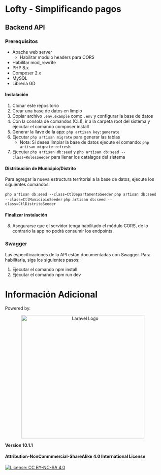 # Lofty - Simplificando pagos
## Backend API

### Prerequisitos
* Apache web server 
    * Habilitar modulo headers para CORS
* Habilitar mod_rewrite
* PHP 8.x
* Composer 2.x
* MySQL
* Libreria GD

#### Instalación
1. Clonar este repositorio
2. Crear una base de datos en limpio
3. Copiar archivo ``` .env.example ```  como ``` .env ``` y configurar la base de datos
4. Con la consola de comandos (CLI), ir a la carpeta root del sistema y ejecutar el comando composer install
5. Generar la llave de la app: ``` php artisan key:generate ```
6. Ejecutar ``` php artisan migrate ``` para generar las tablas
    * Nota: Si desea limpiar la base de datos ejecute el comando: ```php artisan migrate:refresh ```
7. Ejecutar  ``` php artisan db:seed ```  y ``` php artisan db:seed --class=RolesSeeder ``` para llenar los catalagos del sistema

#### Distribución de Municipio/Distrito

Para agregar la nueva estructura territorial a la base de datos, ejecute los siguientes comandos:

 ``` php artisan db:seed --class=CtlDepartamentoSeeder ``` 
 ``` php artisan db:seed --class=CtlMunicipioSeeder ``` 
 ``` php artisan db:seed --class=CtlDistritoSeeder ``` 

#### Finalizar instalación
8. Asegurarse que el servidor tenga habilitado el módulo CORS, de lo contrario la app no podrá consumir los endpoints.

### Swagger
Las especificaciones de la API están documentadas con Swagger. Para habilitarla, siga los siguientes pasos:

1. Ejecutar el comando npm install
2. Ejecutar el comando npm run dev


# Información Adicional

Powered by:

<p align="center">
<img src="https://raw.githubusercontent.com/laravel/art/master/logo-lockup/5%20SVG/2%20CMYK/1%20Full%20Color/laravel-logolockup-cmyk-red.svg" width="400" alt="Laravel Logo">
</p>

<b>Version 10.1.1</b>
#### Attribution-NonCommmercial-ShareAlike 4.0 International License
[![License: CC BY-NC-SA 4.0](https://licensebuttons.net/l/by-nc-sa/4.0/80x15.png)](https://creativecommons.org/licenses/by-nc-sa/4.0/)
